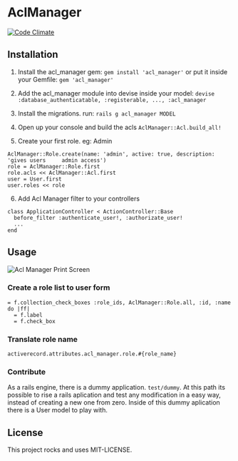 # AclManager

[![Code Climate](https://codeclimate.com/github/flexait/acl_manager/badges/gpa.svg)](https://codeclimate.com/github/flexait/acl_manager)

## Installation
1. Install the acl_manager gem: `gem install 'acl_manager'` or put it inside your Gemfile: `gem 'acl_manager'`
2. Add the acl_manager module into devise inside your model: `devise :database_authenticatable, :registerable, ..., :acl_manager`

3. Install the migrations. run:  `rails g acl_manager MODEL`

4. Open up your console and build the acls
    `AclManager::Acl.build_all!`

5. Create your first role. eg: Admin
  ```
  AclManager::Role.create(name: 'admin', active: true, description: 'gives users     admin access')
  role = AclManager::Role.first
  role.acls << AclManager::Acl.first
  user = User.first
  user.roles << role
  ```
6. Add Acl Manager filter to your controllers

  ```
  class ApplicationController < ActionController::Base
    before_filter :authenticate_user!, :authorizate_user!
    ...
  end
  ```
## Usage

![Acl Manager Print Screen](https://raw.githubusercontent.com/flexait/acl_manager/master/acl-manager.png)

### Create a role list to user form
```
= f.collection_check_boxes :role_ids, AclManager::Role.all, :id, :name do |ff|
  = f.label
  = f.check_box
```

### Translate role name
```
activerecord.attributes.acl_manager.role.#{role_name}
```

### Contribute

As a rails engine, there is a dummy application. `test/dummy`.
At this path its possible to rise a rails aplication and test any modification in a easy way, instead of creating a new one from zero.
Inside of this dummy aplication there is a User model to play with.

## License
This project rocks and uses MIT-LICENSE.
